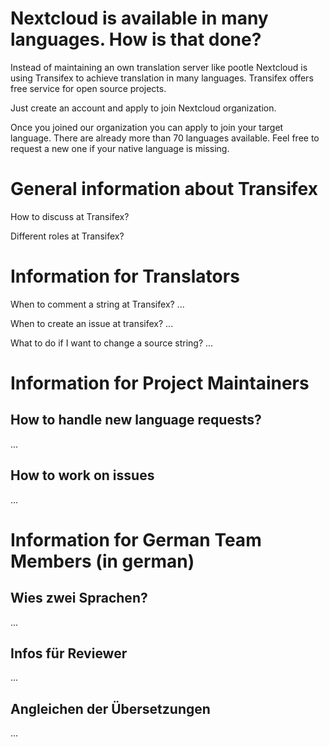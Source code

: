 # Nextcloud is available in many languages. How is that done?
Instead of maintaining an own translation server like pootle Nextcloud is using Transifex to achieve translation in many languages.
Transifex offers free service for open source projects.

Just create an account and apply to join Nextcloud organization.

Once you joined our organization you can apply to join your target language. There are already more than 70 languages available. Feel free to request a new one if your native language is missing.

# General information about Transifex
How to discuss at Transifex?

Different roles at Transifex?

# Information for Translators
When to comment a string at Transifex?
...

When to create an issue at transifex?
...

What to do if I want to change a source string?
...

# Information for Project Maintainers
## How to handle new language requests?
...

## How to work on issues
...

# Information for German Team Members (in german)
## Wies zwei Sprachen?

...

## Infos für Reviewer

...

## Angleichen der Übersetzungen

...
